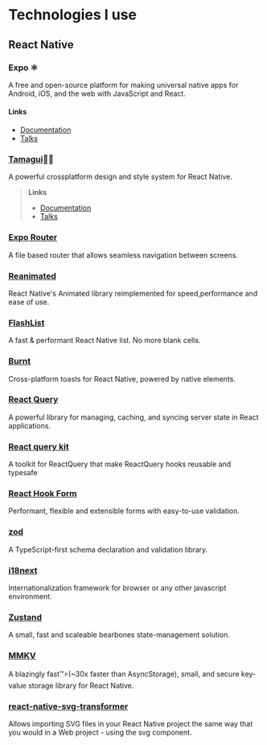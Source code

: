 # Technologies I use

## React Native

### Expo ⚛️

A free and open-source platform for making universal native apps for Android, iOS, and the web with JavaScript and React.

#### Links

- [Documentation](https://docs.expo.dev/)
- [Talks](https://docs.expo.dev/additional-resources/#talks)

### [Tamagui](https://tamagui.dev/)💅🏾

A powerful crossplatform design and style system for React Native.

> **Links**
>
>- [Documentation](https://docs.expo.dev/)
>- [Talks](https://docs.expo.dev/additional-resources/#talks)

### [Expo Router](https://docs.expo.dev/router/introduction/)

 A file based router that allows seamless navigation between screens.

### [Reanimated](https://docs.swmansion.com/react-native-reanimated/docs/)

React Native's Animated library reimplemented for speed,performance and ease of use.

### [FlashList](https://shopify.github.io/flash-list/docs/)

A fast & performant React Native list. No more blank cells.

### [Burnt](https://github.com/nandorojo/burnt)

Cross-platform toasts for React Native, powered by native elements.

### [React Query](https://tanstack.com/query/latest/docs/framework/react/overview)

A powerful library for managing, caching, and syncing server state in React applications.

### [React query kit](https://github.com/HuolalaTech/react-query-kit)

A toolkit for ReactQuery that make ReactQuery hooks reusable and typesafe

### [React Hook Form](https://react-hook-form.com/)

Performant, flexible and extensible forms with easy-to-use validation.

### [zod](https://zodjs.netlify.app/)

A TypeScript-first schema declaration and validation library.

### [i18next](https://www.i18next.com/)

Internationalization framework for browser or any other javascript environment.

### [Zustand](https://docs.pmnd.rs/zustand/getting-started/introduction)

A small, fast and scaleable bearbones state-management solution.

### [MMKV](https://github.com/mrousavy/react-native-mmkv)

A blazingly fast™️⚡(~30x faster than AsyncStorage), small, and secure key-value storage library for React Native.

### [react-native-svg-transformer](https://github.com/kristerkari/react-native-svg-transformer)

Allows importing SVG files in your React Native project the same way that you would in a Web project - using the svg component.
